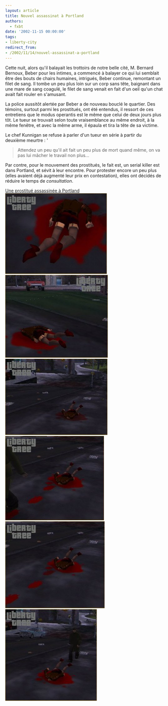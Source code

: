 ```yaml
---
layout: article
title: Nouvel assassinat à Portland
authors:
  - fxbt
date: '2002-11-15 00:00:00'
tags:
- liberty-city
redirect_from:
- /2002/11/14/nouvel-assassinat-a-portland
---
```


Cette nuit, alors qu'il balayait les trottoirs de notre belle cité, M. Bernard Bernoux, Beber pour les intimes, a commencé à balayer ce qui lui semblait être des bouts de chairs humaines, intrigués, Beber continue, remontant un filet de sang. Il tombe un peu plus loin sur un corp sans tête, baignant dans une mare de sang coagulé, le filet de sang venait en fait d'un oeil qu'un chat avait fait rouler en s'amusant.

La police aussitôt alertée par Beber a de nouveau bouclé le quartier. Des témoins, surtout parmi les prostitués, ont été entendus, il ressort de ces entretiens que le modus operantis est le même que celui de deux jours plus tôt. Le tueur se trouvait selon toute vraisemblance au même endroit, à la même fenêtre, et avec la même arme, il épaula et tira la tête de sa victime.

Le chef Kunnigan se refuse à parler d'un tueur en série à partir du deuxième meurtre : '

> Attendez un peu qu'il ait fait un peu plus de mort quand même, on va pas lui mâcher le travail non plus...

Par contre, pour le mouvement des prostitués, le fait est, un serial killer est dans Portland, et sévit à leur encontre. Pour protester encore un peu plus (elles avaient déjà augmenté leur prix en contestation), elles ont décidés de réduire le temps de _consultation_.

[Une prostitué assassinée à Portland](/2002/11/13/une-prostitue-assassinee-a-portland/)
![](/content/images/v1/user21/portland_b_1.jpg)
![](/content/images/v1/user21/portland_b_2.jpg)
![](/content/images/v1/user21/portland_b_6.jpg)
![](/content/images/v1/user21/portland_b_4.jpg)
![](/content/images/v1/user21/portland_b_5.jpg)
![](/content/images/v1/user21/portland_b_3.jpg)